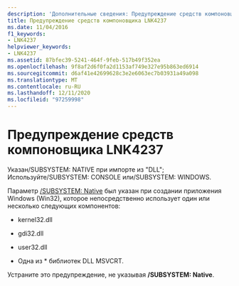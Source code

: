 ```yaml
---
description: 'Дополнительные сведения: Предупреждение средств компоновщика LNK4237'
title: Предупреждение средств компоновщика LNK4237
ms.date: 11/04/2016
f1_keywords:
- LNK4237
helpviewer_keywords:
- LNK4237
ms.assetid: 87bfec39-5241-464f-9feb-517b49f352ea
ms.openlocfilehash: 9f8af2d6f0fa2d1153af749e327e95b863ed6914
ms.sourcegitcommit: d6af41e42699628c3e2e6063ec7b03931a49a098
ms.translationtype: MT
ms.contentlocale: ru-RU
ms.lasthandoff: 12/11/2020
ms.locfileid: "97259998"
---
```

# <a name="linker-tools-warning-lnk4237"></a>Предупреждение средств компоновщика LNK4237

Указан/SUBSYSTEM: NATIVE при импорте из "DLL"; Используйте/SUBSYSTEM: CONSOLE или/SUBSYSTEM: WINDOWS.

Параметр [/SUBSYSTEM: Native](../../build/reference/subsystem-specify-subsystem.md) был указан при создании приложения Windows (Win32), которое непосредственно использует один или несколько следующих компонентов:

- kernel32.dll

- gdi32.dll

- user32.dll

- Одна из \* библиотек DLL MSVCRT.

Устраните это предупреждение, не указывая **/SUBSYSTEM: Native**.
